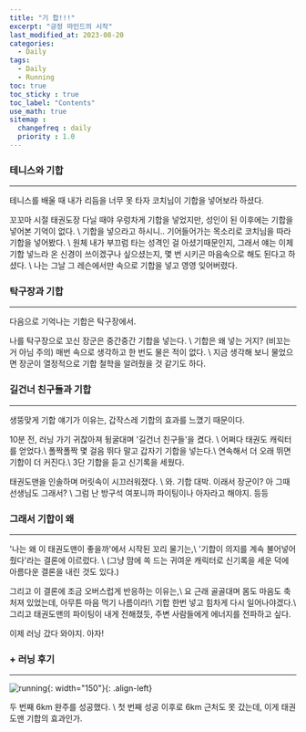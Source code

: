 ```yaml
---
title: "기 합!!!"
excerpt: "긍정 마인드의 시작"
last_modified_at: 2023-08-20
categories: 
  - Daily
tags: 
  - Daily
  - Running
toc: true
toc_sticky : true
toc_label: "Contents"
use_math: true
sitemap :
  changefreq : daily
  priority : 1.0
---
```


### 테니스와 기합
---
테니스를 배울 때 내가 리듬을 너무 못 타자 코치님이 기합을 넣어보라 하셨다.

꼬꼬마 시절 태권도장 다닐 때야 우렁차게 기합을 넣었지만, 성인이 된 이후에는 기합을 넣어본 기억이 없다. \\
기합을 넣으라고 하시니.. 기어들어가는 목소리로 코치님을 따라 기합을 넣어봤다. \\
원체 내가 부끄럼 타는 성격인 걸 아셨기때문인지, 그래서 얘는 이제 기합 넣느라 온 신경이 쓰이겠구나 싶으셨는지, 몇 번 시키곤 마음속으로 해도 된다고 하셨다. \\
나는 그날 그 레슨에서만 속으로 기합을 넣고 영영 잊어버렸다.

### 탁구장과 기합
---
다음으로 기억나는 기합은 탁구장에서.

나를 탁구장으로 꼬신 장군은 중간중간 기합을 넣는다. \\
기합은 왜 넣는 거지? (비꼬는거 아님 주의) 매번 속으로 생각하고 한 번도 물은 적이 없다. \\
지금 생각해 보니 물었으면 장군이 열정적으로 기합 철학을 알려줬을 것 같기도 하다.

### 길건너 친구들과 기합
---
생뚱맞게 기합 얘기가 이유는, 갑작스레 기합의 효과를 느꼈기 때문이다.

10분 전, 러닝 가기 귀찮아져 뒹굴대며 '길건너 친구들'을 켰다. \\
어쩌다 태권도 캐릭터를 얻었다.\\
폴짝폴짝 몇 걸음 뛰다 말고 갑자기 기합을 넣는다.\\
연속해서 더 오래 뛰면 기합이 더 커진다.\\
3단 기합을 듣고 신기록을 세웠다.

태권도맨을 인솔하며 머릿속이 시끄러워졌다. \\
와. 기합 대박. 이래서 장군이? 아 그때 선생님도 그래서? \\
그럼 난 방구석 여포니까 파이팅이나 아자라고 해야지. 등등


### 그래서 기합이 왜
---
'나는 왜 이 태권도맨이 좋을까'에서 시작된 꼬리 물기는,\\
'기합이 의지를 계속 불어넣어 줬다'라는 결론에 이르렀다. \\
(그냥 맘에 쏙 드는 귀여운 캐릭터로 신기록을 세운 덕에 아름다운 결론을 내린 것도 있다.)

그리고 이 결론에 조금 오버스럽게 반응하는 이유는,\\
요 근래 골골대며 몸도 마음도 축 처져 있었는데, 아무튼 마음 먹기 나름이라!\\
기합 한번 넣고 힘차게 다시 일어나야겠다.\\
그리고 태권도맨의 파이팅이 내게 전해졌듯, 주변 사람들에게 에너지를 전파하고 싶다. 

이제 러닝 갔다 와야지. 아자!

### + 러닝 후기
---

![running](https://github.com/hyeonjeong1/hyeonjeong1.github.io/assets/60830095/0428edad-e4ff-4687-b342-0af257fec577){: width="150"}{: .align-left}

두 번째 6km 완주를 성공했다. \\
첫 번째 성공 이후로 6km 근처도 못 갔는데, 이게 태권도맨 기합의 효과인가.
